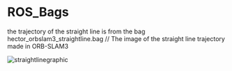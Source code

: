 # ROS_Bags
the trajectory of the straight line is from the bag hector_orbslam3_straightline.bag
//
The image of the straight line trajectory made in ORB-SLAM3

![straightlinegraphic](https://github.com/Amanda-Dias/ORBSLAM3_Hector_Project/assets/65800660/891b71f0-6b8d-4344-89bf-6648f55d8828)
